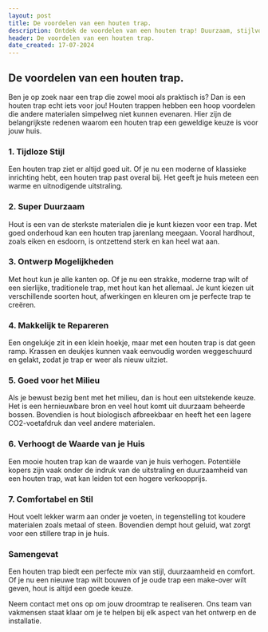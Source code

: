 ```yaml
---
layout: post
title: De voordelen van een houten trap.
description: Ontdek de voordelen van een houten trap! Duurzaam, stijlvol en milieuvriendelijk. Lees waarom een houten trap de perfecte keuze is voor jouw huis. Neem contact op voor advies en installatie.
header: De voordelen van een houten trap.
date_created: 17-07-2024
---
```


## De voordelen van een houten trap.
Ben je op zoek naar een trap die zowel mooi als praktisch is? Dan is een houten trap echt iets voor jou! Houten trappen hebben een hoop voordelen die andere materialen simpelweg niet kunnen evenaren. Hier zijn de belangrijkste redenen waarom een houten trap een geweldige keuze is voor jouw huis.

### 1. Tijdloze Stijl
Een houten trap ziet er altijd goed uit. Of je nu een moderne of klassieke inrichting hebt, een houten trap past overal bij. Het geeft je huis meteen een warme en uitnodigende uitstraling.

### 2. Super Duurzaam
Hout is een van de sterkste materialen die je kunt kiezen voor een trap. Met goed onderhoud kan een houten trap jarenlang meegaan. Vooral hardhout, zoals eiken en esdoorn, is ontzettend sterk en kan heel wat aan.

### 3. Ontwerp Mogelijkheden
Met hout kun je alle kanten op. Of je nu een strakke, moderne trap wilt of een sierlijke, traditionele trap, met hout kan het allemaal. Je kunt kiezen uit verschillende soorten hout, afwerkingen en kleuren om je perfecte trap te creëren.

### 4. Makkelijk te Repareren
Een ongelukje zit in een klein hoekje, maar met een houten trap is dat geen ramp. Krassen en deukjes kunnen vaak eenvoudig worden weggeschuurd en gelakt, zodat je trap er weer als nieuw uitziet.

### 5. Goed voor het Milieu
Als je bewust bezig bent met het milieu, dan is hout een uitstekende keuze. Het is een hernieuwbare bron en veel hout komt uit duurzaam beheerde bossen. Bovendien is hout biologisch afbreekbaar en heeft het een lagere CO2-voetafdruk dan veel andere materialen.

### 6. Verhoogt de Waarde van je Huis
Een mooie houten trap kan de waarde van je huis verhogen. Potentiële kopers zijn vaak onder de indruk van de uitstraling en duurzaamheid van een houten trap, wat kan leiden tot een hogere verkoopprijs.

### 7. Comfortabel en Stil
Hout voelt lekker warm aan onder je voeten, in tegenstelling tot koudere materialen zoals metaal of steen. Bovendien dempt hout geluid, wat zorgt voor een stillere trap in je huis.

### Samengevat
Een houten trap biedt een perfecte mix van stijl, duurzaamheid en comfort. Of je nu een nieuwe trap wilt bouwen of je oude trap een make-over wilt geven, hout is altijd een goede keuze. 

Neem contact met ons op om jouw droomtrap te realiseren. Ons team van vakmensen staat klaar om je te helpen bij elk aspect van het ontwerp en de installatie.